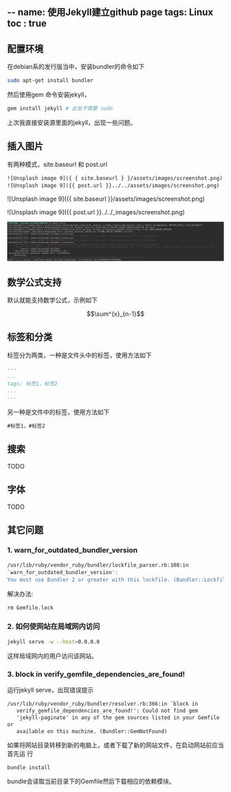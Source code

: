 --
name: 使用Jekyll建立github page
tags: Linux
toc : true
---


## 配置环境

在debian系的发行版当中，安装bundler的命令如下

```bash
sudo apt-get install bundler
```
然后使用gem 命令安装jekyll，

```bash
gem install jekyll # 此处不需要 sudo
```

上次我直接安装源里面的jekyll，出现一些问题。

## 插入图片

有两种模式，site.baseurl 和 post.url

```txt
![Unsplash image 9]({ { site.baseurl } }/assets/images/screenshot.png)
![Unsplash image 9]({{ post.url }}../../assets/images/screenshot.png)
```

![Unsplash image 9]({{ site.baseurl }}/assets/images/screenshot.png)

![Unsplash image 9]({{ post.url }}../../_images/screenshot.png)

![Unsplash image 9](../_images/screenshot.png)

## 数学公式支持

默认就能支持数学公式，示例如下

$$\sum^{x}_{n-1}$$

## 标签和分类

标签分为两类，一种是文件头中的标签，使用方法如下

```yaml
---
...
tags: 标签1，标签2
...
---
```

另一种是文件中的标签，使用方法如下

```markdown
#标签1，#标签2
```


## 搜索

TODO

## 字体

TODO

## 其它问题

### 1. warn_for_outdated_bundler_version

```bash
/usr/lib/ruby/vendor_ruby/bundler/lockfile_parser.rb:108:in
`warn_for_outdated_bundler_version':
You must use Bundler 2 or greater with this lockfile. (Bundler::LockfileError)
```

解决办法:
```
rm Gemfile.lock
```


### 2. 如何使网站在局域网内访问

```bash 
jekyll serve -w --host=0.0.0.0
```

这样局域网内的用户访问该网站。

### 3. block in verify_gemfile_dependencies_are_found!

运行jekyll serve，出现错误提示

```
/usr/lib/ruby/vendor_ruby/bundler/resolver.rb:366:in `block in
   verify_gemfile_dependencies_are_found!': Could not find gem
   'jekyll-paginate' in any of the gem sources listed in your Gemfile or
   available on this machine. (Bundler::GemNotFound)
```


如果将网站目录转移到新的电脑上，或者下载了新的网站文件，在启动网站前应当首先运
行
```
bundle install
```

bundle会读取当前目录下的Gemfile然后下载相应的依赖模块。


